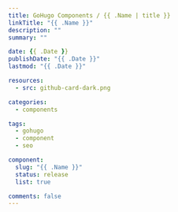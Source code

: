 ```yaml
---
title: GoHugo Components / {{ .Name | title }}
linkTitle: "{{ .Name }}"
description: ""
summary: ""

date: {{ .Date }}
publishDate: "{{ .Date }}"
lastmod: "{{ .Date }}"

resources:
  - src: github-card-dark.png

categories:
  - components

tags:
  - gohugo
  - component
  - seo

component:
  slug: "{{ .Name }}"
  status: release
  list: true

comments: false
---
```

